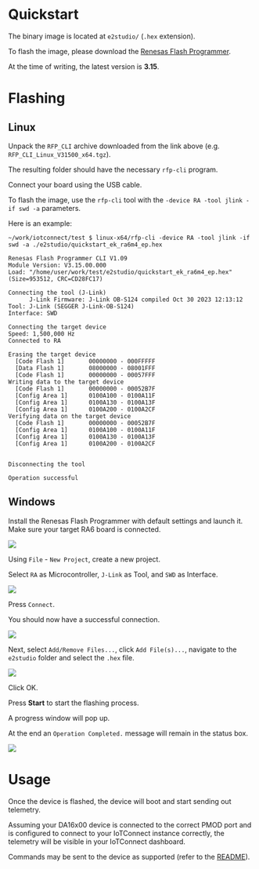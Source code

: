 # Quickstart

The binary image is located at `e2studio/` (`.hex` extension).

To flash the image, please download the [Renesas Flash Programmer](https://www.renesas.com/us/en/software-tool/renesas-flash-programmer-programming-gui#downloads).

At the time of writing, the latest version is **3.15**.

# Flashing

## Linux

Unpack the `RFP_CLI` archive downloaded from the link above (e.g. `RFP_CLI_Linux_V31500_x64.tgz`).

The resulting folder should have the necessary `rfp-cli` program.

Connect your board using the USB cable.

To flash the image, use the `rfp-cli` tool with the `-device RA -tool jlink -if swd -a` parameters. 

Here is an example:

```
~/work/iotconnect/test $ linux-x64/rfp-cli -device RA -tool jlink -if swd -a ./e2studio/quickstart_ek_ra6m4_ep.hex 

Renesas Flash Programmer CLI V1.09
Module Version: V3.15.00.000
Load: "/home/user/work/test/e2studio/quickstart_ek_ra6m4_ep.hex" (Size=953512, CRC=CD28FC17)

Connecting the tool (J-Link)
      J-Link Firmware: J-Link OB-S124 compiled Oct 30 2023 12:13:12
Tool: J-Link (SEGGER J-Link-OB-S124)                                            
Interface: SWD

Connecting the target device
Speed: 1,500,000 Hz
Connected to RA

Erasing the target device
  [Code Flash 1]       00000000 - 000FFFFF
  [Data Flash 1]       08000000 - 08001FFF                                      
  [Code Flash 1]       00000000 - 00057FFF                                      
Writing data to the target device                                               
  [Code Flash 1]       00000000 - 00052B7F
  [Config Area 1]      0100A100 - 0100A11F                                      
  [Config Area 1]      0100A130 - 0100A13F                                      
  [Config Area 1]      0100A200 - 0100A2CF                                      
Verifying data on the target device                                             
  [Code Flash 1]       00000000 - 00052B7F
  [Config Area 1]      0100A100 - 0100A11F                                      
  [Config Area 1]      0100A130 - 0100A13F                                      
  [Config Area 1]      0100A200 - 0100A2CF                                      
                                                                                

Disconnecting the tool

Operation successful
```


## Windows

Install the Renesas Flash Programmer with default settings and launch it. Make sure your target RA6 board is connected.

![](assets/win1.png)

Using `File` - `New Project`, create a new project.

Select `RA` as Microcontroller, `J-Link` as Tool, and `SWD` as Interface.

![](assets/win2.png)

Press `Connect`.

You should now have a successful connection.

![](assets/win3.png)

Next, select `Add/Remove Files...`, click `Add File(s)...`, navigate to the `e2studio` folder and select the `.hex` file.

![](assets/win4.png)

Click OK.

Press **Start** to start the flashing process.

A progress window will pop up.

At the end an `Operation Completed.` message will remain in the status box.

![](assets/win5.png)

# Usage 

Once the device is flashed, the device will boot and start sending out telemetry.

Assuming your DA16x00 device is connected to the correct PMOD port and is configured to connect to your IoTConnect instance correctly, the telemetry will be visible in your IoTConnect dashboard.

Commands may be sent to the device as supported (refer to the [README](./README.md)).